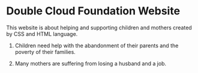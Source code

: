 # Double Cloud Foundation Website

This website is about helping and supporting children and mothers created by CSS and HTML language.

1. Children need help with the abandonment of their parents and the poverty of their families.

2. Many mothers are suffering from losing a husband and a job.
